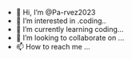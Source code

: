 - 👋 Hi, I’m @Pa-rvez2023
- 👀 I’m interested in .coding..
- 🌱 I’m currently learning coding...
- 💞️ I’m looking to collaborate on ...
- 📫 How to reach me ...

<!---
Pa-rvez2023/Pa-rvez2023 is a ✨ special ✨ repository because its `README.md` (this file) appears on your GitHub profile.
You can click the Preview link to take a look at your changes.
--->
